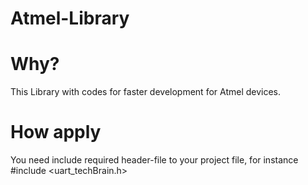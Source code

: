 # Atmel-Library

# Why?
This Library with codes for faster development for Atmel devices.
# How apply
You need include required header-file to your project file, for instance #include <uart_techBrain.h>

